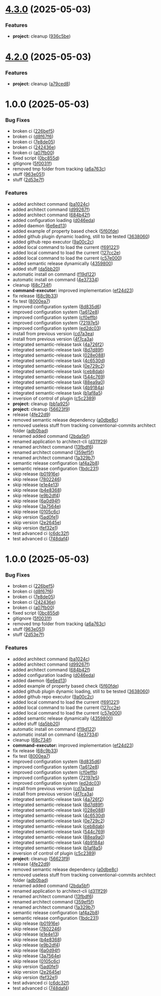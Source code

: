 # [4.3.0](https://github.com/alemazzo/architect/compare/v4.2.0...v4.3.0) (2025-05-03)


### Features

* **project:** cleanup ([936c5be](https://github.com/alemazzo/architect/commit/936c5be73169bc648ab69ce34d60c779ae65a73a))

# [4.2.0](https://github.com/alemazzo/architect/compare/v4.1.1...v4.2.0) (2025-05-03)


### Features

* **project:** cleanup ([a79ced8](https://github.com/alemazzo/architect/commit/a79ced881f76928992ca0cb724b084486eb071b6))

# 1.0.0 (2025-05-03)


### Bug Fixes

* broken ci ([226bef5](https://github.com/alemazzo/architect/commit/226bef51ffc1d9e788a995537c29a5616faf1e64))
* broken ci ([d8f67f6](https://github.com/alemazzo/architect/commit/d8f67f6cc35a25eb52b1ca3b7c8ed2883b309651))
* broken ci ([7e8de05](https://github.com/alemazzo/architect/commit/7e8de0582072ea1dcf9bbfca34122d8c5a4e2ec8))
* broken ci ([242436e](https://github.com/alemazzo/architect/commit/242436eb65eec402803592c056013250028cc10e))
* broken ci ([a07fb00](https://github.com/alemazzo/architect/commit/a07fb0015f49078399b709b30698048d8d572fa3))
* fixed script ([0bc855d](https://github.com/alemazzo/architect/commit/0bc855d3ac12be021991bb233c410ee4f2bf9cc7))
* gitignore ([5f0031f](https://github.com/alemazzo/architect/commit/5f0031f892af7285be57c76006e47e9902972f1d))
* removed tmp folder from tracking ([a6a763c](https://github.com/alemazzo/architect/commit/a6a763c26f4d591579eb630f8e6e76bfbd3b2049))
* stuff ([963e051](https://github.com/alemazzo/architect/commit/963e051e22d99958f0ab94507ae7470de1e93c57))
* stuff ([2d53e7f](https://github.com/alemazzo/architect/commit/2d53e7f0d27fbd04d01d901ccb173ff90e443bf7))


### Features

* added architect command ([ba1024c](https://github.com/alemazzo/architect/commit/ba1024c34c566b618a556feda478ec7eb40d7d58))
* added architect command ([d99267f](https://github.com/alemazzo/architect/commit/d99267f5b4e26284c6a6dc767d553a5fdb50047f))
* added architect command ([684b42f](https://github.com/alemazzo/architect/commit/684b42fe11648927a3ed70a4a47f5efc9ba9b32c))
* added configuration loading ([d046eda](https://github.com/alemazzo/architect/commit/d046edaf2f52171bc84130e2d640ca79d859d96f))
* added daemon ([6e6ed13](https://github.com/alemazzo/architect/commit/6e6ed13fd09b578664ffaa4cbbab0eb1c8e3d527))
* added example of property based check ([5f60fde](https://github.com/alemazzo/architect/commit/5f60fde731ac0d569d7f9af248b2d3c303e4190a))
* added github plugin dynamic loading, still to be tested ([3638060](https://github.com/alemazzo/architect/commit/36380606e2c982b9769f7c336813d5a69d1d0d79))
* added github repo executor ([9a00c2c](https://github.com/alemazzo/architect/commit/9a00c2cab8646eccc32c09755d3f983d7d685036))
* added local command to load the current ([f691221](https://github.com/alemazzo/architect/commit/f691221916911d50c3dc237733b4fbe7c91ee8b7))
* added local command to load the current ([127cc2e](https://github.com/alemazzo/architect/commit/127cc2e18a54fa427c481dc47ddd143b404f8ad0))
* added local command to load the current ([c57e000](https://github.com/alemazzo/architect/commit/c57e0008351c760c6beb3f04a2c45bdee5a3fd4e))
* added semantic release dynamically ([4359800](https://github.com/alemazzo/architect/commit/4359800125132fd24db969cdb5f46e572cab8ee3))
* added stuff ([da5bb20](https://github.com/alemazzo/architect/commit/da5bb20904cba153d76d33291b3f02d07e6bb40d))
* automatic install on command ([f19d122](https://github.com/alemazzo/architect/commit/f19d122d0690c4c100c216211e238e8f92b25ff4))
* automatic install on command ([4e37334](https://github.com/alemazzo/architect/commit/4e373343bb5e9246aef28c468e4a3518f8ab708b))
* cleanup ([68c734f](https://github.com/alemazzo/architect/commit/68c734ffc4ef39e89e2476ea46265340f8eeef98))
* **command-executor:** improved implementation ([ef24d23](https://github.com/alemazzo/architect/commit/ef24d23eda3f144efc99b0ab9b0d2d8cc7e120d6))
* fix release ([68c9b33](https://github.com/alemazzo/architect/commit/68c9b338fbebd6566c9b1bca55ad83a2c50128c6))
* fix test ([8000ea7](https://github.com/alemazzo/architect/commit/8000ea7f0aa2d6a7e87c8b27e48a0047cb3f4eaf))
* improved configuration system ([8d835d6](https://github.com/alemazzo/architect/commit/8d835d6524a97bf5ee3d77d4a6057393ab00069d))
* improved configuration system ([1a612e8](https://github.com/alemazzo/architect/commit/1a612e880267eefed7f905c8c9752b69f36c8d19))
* improved configuration system ([cf0effb](https://github.com/alemazzo/architect/commit/cf0effb7264dece25210ea4f486c51e235443800))
* improved configuration system ([72197e5](https://github.com/alemazzo/architect/commit/72197e5833a35c1740603439c3aa23096ea35e19))
* improved configuration system ([ed2dc03](https://github.com/alemazzo/architect/commit/ed2dc03f5fe2a7b951b3dbd81d8663f13a85de1f))
* install from previous version ([cd7a3ea](https://github.com/alemazzo/architect/commit/cd7a3ea15e629d46f8000985605787550f02e185))
* install from previous version ([4f7ca3a](https://github.com/alemazzo/architect/commit/4f7ca3a1e27519d1acb356c8fc0eeb0375a70884))
* integrated semantic-release task ([4a726f2](https://github.com/alemazzo/architect/commit/4a726f2123ed77ebe6bc9db7195c3179106c1368))
* integrated semantic-release task ([8d7d89f](https://github.com/alemazzo/architect/commit/8d7d89f3eae17a0d7150fd53352f9873cbdcc1ec))
* integrated semantic-release task ([028e088](https://github.com/alemazzo/architect/commit/028e088d37c27b20af7c2c7e63911b260e2ba027))
* integrated semantic-release task ([4c6530d](https://github.com/alemazzo/architect/commit/4c6530d5e70f02804caf6b8767c05c9d8708d504))
* integrated semantic-release task ([0e729c2](https://github.com/alemazzo/architect/commit/0e729c2cc05a9c4e105ffa81dab7d0976ec4f093))
* integrated semantic-release task ([ceb8dab](https://github.com/alemazzo/architect/commit/ceb8dabc34df7fafdcedf995baaf4c3348b3a21f))
* integrated semantic-release task ([544c769](https://github.com/alemazzo/architect/commit/544c76907bf30f762efa169912dbf8c3a04e4c6b))
* integrated semantic-release task ([88ea9a0](https://github.com/alemazzo/architect/commit/88ea9a0f6ba89dd08f8d0fe75538e3fc78ee06cc))
* integrated semantic-release task ([4b9184a](https://github.com/alemazzo/architect/commit/4b9184a29ac5afceb22e2758fac4f97d963c2987))
* integrated semantic-release task ([b1af8a5](https://github.com/alemazzo/architect/commit/b1af8a5c3d8289b4c38f304d5d21ff8622fdbc05))
* inversion of control of plugin ([c5c2389](https://github.com/alemazzo/architect/commit/c5c23894ffa86e4871f001c5d0fdc05d1d071e57))
* **project:** cleanup ([bb1a925](https://github.com/alemazzo/architect/commit/bb1a92509534ceaaf0204a68956e88050e0b6451))
* **project:** cleanup ([56623f9](https://github.com/alemazzo/architect/commit/56623f922db48005b19dbbd7214b718a88ba9408))
* release ([4fe22d9](https://github.com/alemazzo/architect/commit/4fe22d99e16d43e9ecc560496a6e9b74045b6e13))
* removed semantic release dependency ([a0dbe8c](https://github.com/alemazzo/architect/commit/a0dbe8c951cb5d192a8894eaab186e54488bf2a3))
* removed useless stuff from tracking conventional-commits architect folder ([adb0bad](https://github.com/alemazzo/architect/commit/adb0bad7918cb62ad71e8a6c7eb4ca51cf4eca16))
* renamed added command ([2bda5bf](https://github.com/alemazzo/architect/commit/2bda5bf92588bc0773f84f9d37c1aa093b8d19f7))
* renamed application to architect-cli ([d311f29](https://github.com/alemazzo/architect/commit/d311f292b3ffc7c9c371960c9091065890cd051c))
* renamed architect command ([13fbdf6](https://github.com/alemazzo/architect/commit/13fbdf687ae73ca83694742dd665e847bd4bdbe7))
* renamed architect command ([359ef5f](https://github.com/alemazzo/architect/commit/359ef5f04f15f346aa45665d366726fdc50d8800))
* renamed architect command ([1a329b7](https://github.com/alemazzo/architect/commit/1a329b7a5529fb5f636369892355321b6492792f))
* semantic release configuration ([af4a2b8](https://github.com/alemazzo/architect/commit/af4a2b828030c0fdd3826c950eafa4be3195fc38))
* semantic release configuration ([1bdc231](https://github.com/alemazzo/architect/commit/1bdc23151484298f909fc5bf8e174dcea6dc28fa))
* skip release ([b01916e](https://github.com/alemazzo/architect/commit/b01916e47cec28e4fd46a7b3eeb028484ce7ace4))
* skip release ([7802246](https://github.com/alemazzo/architect/commit/78022462e502aea0a4f92cc903c9c70e61b80d7c))
* skip release ([e1e4e13](https://github.com/alemazzo/architect/commit/e1e4e1306545c358b3f45248c79505ff312271b3))
* skip release ([b4e8368](https://github.com/alemazzo/architect/commit/b4e8368f4d8246fdaaf999d3c89fbd2247891100))
* skip release ([e9b2df4](https://github.com/alemazzo/architect/commit/e9b2df4630188df0f20c1a770533ddb7a77c9389))
* skip release ([6a0d94f](https://github.com/alemazzo/architect/commit/6a0d94fdf95f1504a7b82e28185442db4e83c9e7))
* skip release ([3a7564e](https://github.com/alemazzo/architect/commit/3a7564e5c91e986103d598409c8e7283df0e27b0))
* skip release ([0105c6c](https://github.com/alemazzo/architect/commit/0105c6cc9c94b5fc2205e16dd3dac3ad466191a2))
* skip version ([5ad0fe1](https://github.com/alemazzo/architect/commit/5ad0fe15ad1bfbbf29c39137db5808db93138c4a))
* skip version ([2e2645e](https://github.com/alemazzo/architect/commit/2e2645e0e7bd85acd3145ce6c26de256481fbd8f))
* skip version ([fef32e1](https://github.com/alemazzo/architect/commit/fef32e1c5815aefe4d16f90f6e23e0eecba12ecd))
* test advanced ci ([c6dc32f](https://github.com/alemazzo/architect/commit/c6dc32f014c20760c938271c51887a2f412cbf0e))
* test advanced ci ([748daf4](https://github.com/alemazzo/architect/commit/748daf4a467cfc5334cebbd28ec6065fa7907f43))

# 1.0.0 (2025-05-03)


### Bug Fixes

* broken ci ([226bef5](https://github.com/alemazzo/architect/commit/226bef51ffc1d9e788a995537c29a5616faf1e64))
* broken ci ([d8f67f6](https://github.com/alemazzo/architect/commit/d8f67f6cc35a25eb52b1ca3b7c8ed2883b309651))
* broken ci ([7e8de05](https://github.com/alemazzo/architect/commit/7e8de0582072ea1dcf9bbfca34122d8c5a4e2ec8))
* broken ci ([242436e](https://github.com/alemazzo/architect/commit/242436eb65eec402803592c056013250028cc10e))
* broken ci ([a07fb00](https://github.com/alemazzo/architect/commit/a07fb0015f49078399b709b30698048d8d572fa3))
* fixed script ([0bc855d](https://github.com/alemazzo/architect/commit/0bc855d3ac12be021991bb233c410ee4f2bf9cc7))
* gitignore ([5f0031f](https://github.com/alemazzo/architect/commit/5f0031f892af7285be57c76006e47e9902972f1d))
* removed tmp folder from tracking ([a6a763c](https://github.com/alemazzo/architect/commit/a6a763c26f4d591579eb630f8e6e76bfbd3b2049))
* stuff ([963e051](https://github.com/alemazzo/architect/commit/963e051e22d99958f0ab94507ae7470de1e93c57))
* stuff ([2d53e7f](https://github.com/alemazzo/architect/commit/2d53e7f0d27fbd04d01d901ccb173ff90e443bf7))


### Features

* added architect command ([ba1024c](https://github.com/alemazzo/architect/commit/ba1024c34c566b618a556feda478ec7eb40d7d58))
* added architect command ([d99267f](https://github.com/alemazzo/architect/commit/d99267f5b4e26284c6a6dc767d553a5fdb50047f))
* added architect command ([684b42f](https://github.com/alemazzo/architect/commit/684b42fe11648927a3ed70a4a47f5efc9ba9b32c))
* added configuration loading ([d046eda](https://github.com/alemazzo/architect/commit/d046edaf2f52171bc84130e2d640ca79d859d96f))
* added daemon ([6e6ed13](https://github.com/alemazzo/architect/commit/6e6ed13fd09b578664ffaa4cbbab0eb1c8e3d527))
* added example of property based check ([5f60fde](https://github.com/alemazzo/architect/commit/5f60fde731ac0d569d7f9af248b2d3c303e4190a))
* added github plugin dynamic loading, still to be tested ([3638060](https://github.com/alemazzo/architect/commit/36380606e2c982b9769f7c336813d5a69d1d0d79))
* added github repo executor ([9a00c2c](https://github.com/alemazzo/architect/commit/9a00c2cab8646eccc32c09755d3f983d7d685036))
* added local command to load the current ([f691221](https://github.com/alemazzo/architect/commit/f691221916911d50c3dc237733b4fbe7c91ee8b7))
* added local command to load the current ([127cc2e](https://github.com/alemazzo/architect/commit/127cc2e18a54fa427c481dc47ddd143b404f8ad0))
* added local command to load the current ([c57e000](https://github.com/alemazzo/architect/commit/c57e0008351c760c6beb3f04a2c45bdee5a3fd4e))
* added semantic release dynamically ([4359800](https://github.com/alemazzo/architect/commit/4359800125132fd24db969cdb5f46e572cab8ee3))
* added stuff ([da5bb20](https://github.com/alemazzo/architect/commit/da5bb20904cba153d76d33291b3f02d07e6bb40d))
* automatic install on command ([f19d122](https://github.com/alemazzo/architect/commit/f19d122d0690c4c100c216211e238e8f92b25ff4))
* automatic install on command ([4e37334](https://github.com/alemazzo/architect/commit/4e373343bb5e9246aef28c468e4a3518f8ab708b))
* cleanup ([68c734f](https://github.com/alemazzo/architect/commit/68c734ffc4ef39e89e2476ea46265340f8eeef98))
* **command-executor:** improved implementation ([ef24d23](https://github.com/alemazzo/architect/commit/ef24d23eda3f144efc99b0ab9b0d2d8cc7e120d6))
* fix release ([68c9b33](https://github.com/alemazzo/architect/commit/68c9b338fbebd6566c9b1bca55ad83a2c50128c6))
* fix test ([8000ea7](https://github.com/alemazzo/architect/commit/8000ea7f0aa2d6a7e87c8b27e48a0047cb3f4eaf))
* improved configuration system ([8d835d6](https://github.com/alemazzo/architect/commit/8d835d6524a97bf5ee3d77d4a6057393ab00069d))
* improved configuration system ([1a612e8](https://github.com/alemazzo/architect/commit/1a612e880267eefed7f905c8c9752b69f36c8d19))
* improved configuration system ([cf0effb](https://github.com/alemazzo/architect/commit/cf0effb7264dece25210ea4f486c51e235443800))
* improved configuration system ([72197e5](https://github.com/alemazzo/architect/commit/72197e5833a35c1740603439c3aa23096ea35e19))
* improved configuration system ([ed2dc03](https://github.com/alemazzo/architect/commit/ed2dc03f5fe2a7b951b3dbd81d8663f13a85de1f))
* install from previous version ([cd7a3ea](https://github.com/alemazzo/architect/commit/cd7a3ea15e629d46f8000985605787550f02e185))
* install from previous version ([4f7ca3a](https://github.com/alemazzo/architect/commit/4f7ca3a1e27519d1acb356c8fc0eeb0375a70884))
* integrated semantic-release task ([4a726f2](https://github.com/alemazzo/architect/commit/4a726f2123ed77ebe6bc9db7195c3179106c1368))
* integrated semantic-release task ([8d7d89f](https://github.com/alemazzo/architect/commit/8d7d89f3eae17a0d7150fd53352f9873cbdcc1ec))
* integrated semantic-release task ([028e088](https://github.com/alemazzo/architect/commit/028e088d37c27b20af7c2c7e63911b260e2ba027))
* integrated semantic-release task ([4c6530d](https://github.com/alemazzo/architect/commit/4c6530d5e70f02804caf6b8767c05c9d8708d504))
* integrated semantic-release task ([0e729c2](https://github.com/alemazzo/architect/commit/0e729c2cc05a9c4e105ffa81dab7d0976ec4f093))
* integrated semantic-release task ([ceb8dab](https://github.com/alemazzo/architect/commit/ceb8dabc34df7fafdcedf995baaf4c3348b3a21f))
* integrated semantic-release task ([544c769](https://github.com/alemazzo/architect/commit/544c76907bf30f762efa169912dbf8c3a04e4c6b))
* integrated semantic-release task ([88ea9a0](https://github.com/alemazzo/architect/commit/88ea9a0f6ba89dd08f8d0fe75538e3fc78ee06cc))
* integrated semantic-release task ([4b9184a](https://github.com/alemazzo/architect/commit/4b9184a29ac5afceb22e2758fac4f97d963c2987))
* integrated semantic-release task ([b1af8a5](https://github.com/alemazzo/architect/commit/b1af8a5c3d8289b4c38f304d5d21ff8622fdbc05))
* inversion of control of plugin ([c5c2389](https://github.com/alemazzo/architect/commit/c5c23894ffa86e4871f001c5d0fdc05d1d071e57))
* **project:** cleanup ([56623f9](https://github.com/alemazzo/architect/commit/56623f922db48005b19dbbd7214b718a88ba9408))
* release ([4fe22d9](https://github.com/alemazzo/architect/commit/4fe22d99e16d43e9ecc560496a6e9b74045b6e13))
* removed semantic release dependency ([a0dbe8c](https://github.com/alemazzo/architect/commit/a0dbe8c951cb5d192a8894eaab186e54488bf2a3))
* removed useless stuff from tracking conventional-commits architect folder ([adb0bad](https://github.com/alemazzo/architect/commit/adb0bad7918cb62ad71e8a6c7eb4ca51cf4eca16))
* renamed added command ([2bda5bf](https://github.com/alemazzo/architect/commit/2bda5bf92588bc0773f84f9d37c1aa093b8d19f7))
* renamed application to architect-cli ([d311f29](https://github.com/alemazzo/architect/commit/d311f292b3ffc7c9c371960c9091065890cd051c))
* renamed architect command ([13fbdf6](https://github.com/alemazzo/architect/commit/13fbdf687ae73ca83694742dd665e847bd4bdbe7))
* renamed architect command ([359ef5f](https://github.com/alemazzo/architect/commit/359ef5f04f15f346aa45665d366726fdc50d8800))
* renamed architect command ([1a329b7](https://github.com/alemazzo/architect/commit/1a329b7a5529fb5f636369892355321b6492792f))
* semantic release configuration ([af4a2b8](https://github.com/alemazzo/architect/commit/af4a2b828030c0fdd3826c950eafa4be3195fc38))
* semantic release configuration ([1bdc231](https://github.com/alemazzo/architect/commit/1bdc23151484298f909fc5bf8e174dcea6dc28fa))
* skip release ([b01916e](https://github.com/alemazzo/architect/commit/b01916e47cec28e4fd46a7b3eeb028484ce7ace4))
* skip release ([7802246](https://github.com/alemazzo/architect/commit/78022462e502aea0a4f92cc903c9c70e61b80d7c))
* skip release ([e1e4e13](https://github.com/alemazzo/architect/commit/e1e4e1306545c358b3f45248c79505ff312271b3))
* skip release ([b4e8368](https://github.com/alemazzo/architect/commit/b4e8368f4d8246fdaaf999d3c89fbd2247891100))
* skip release ([e9b2df4](https://github.com/alemazzo/architect/commit/e9b2df4630188df0f20c1a770533ddb7a77c9389))
* skip release ([6a0d94f](https://github.com/alemazzo/architect/commit/6a0d94fdf95f1504a7b82e28185442db4e83c9e7))
* skip release ([3a7564e](https://github.com/alemazzo/architect/commit/3a7564e5c91e986103d598409c8e7283df0e27b0))
* skip release ([0105c6c](https://github.com/alemazzo/architect/commit/0105c6cc9c94b5fc2205e16dd3dac3ad466191a2))
* skip version ([5ad0fe1](https://github.com/alemazzo/architect/commit/5ad0fe15ad1bfbbf29c39137db5808db93138c4a))
* skip version ([2e2645e](https://github.com/alemazzo/architect/commit/2e2645e0e7bd85acd3145ce6c26de256481fbd8f))
* skip version ([fef32e1](https://github.com/alemazzo/architect/commit/fef32e1c5815aefe4d16f90f6e23e0eecba12ecd))
* test advanced ci ([c6dc32f](https://github.com/alemazzo/architect/commit/c6dc32f014c20760c938271c51887a2f412cbf0e))
* test advanced ci ([748daf4](https://github.com/alemazzo/architect/commit/748daf4a467cfc5334cebbd28ec6065fa7907f43))
